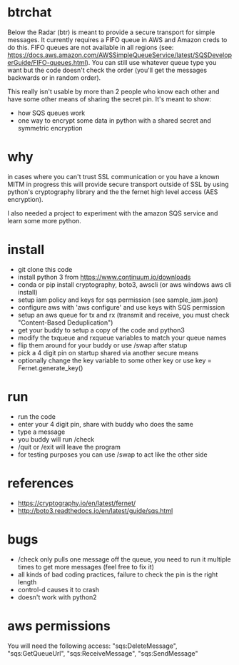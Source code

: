 # btrchat
Below the Radar (btr) is meant to provide a secure transport for simple messages.
It currently requires a FIFO queue in AWS and Amazon creds to do this.
FIFO queues are not available in all regions (see: https://docs.aws.amazon.com/AWSSimpleQueueService/latest/SQSDeveloperGuide/FIFO-queues.html).  You can still use whatever queue type you want
but the code doesn't check the order (you'll get the messages backwards or in random order).

This really isn't usable by more than 2 people who know each other and have some other means of
sharing the secret pin.  It's meant to show:
* how SQS queues work
* one way to encrypt some data in python with a shared secret and symmetric encryption

# why
in cases where you can't trust SSL communication or you have a known MITM in progress
this will provide secure transport outside of SSL by using python's cryptography library and the 
the fernet high level access (AES encryption).

I also needed a project to experiment with the amazon SQS service and learn some more python.

# install
* git clone this code
* install python 3 from https://www.continuum.io/downloads
* conda or pip install cryptography, boto3, awscli (or aws windows aws cli install)
* setup iam policy and keys for sqs permission (see sample_iam.json)
* configure aws with 'aws configure' and use keys with SQS permission
* setup an aws queue for tx and rx (transmit and receive, you must check "Content-Based Deduplication")
* get your buddy to setup a copy of the code and python3
* modify the txqueue and rxqueue variables to match your queue names
* flip them around for your buddy or use /swap after statup
* pick a 4 digit pin on startup shared via another secure means
* optionally change the key variable to some other key or use key = Fernet.generate_key() 

# run
* run the code
* enter your 4 digit pin, share with buddy who does the same
* type a message
* you buddy will run /check
* /quit or /exit will leave the program
* for testing purposes you can use /swap to act like the other side

# references
* https://cryptography.io/en/latest/fernet/
* http://boto3.readthedocs.io/en/latest/guide/sqs.html

# bugs
* /check only pulls one message off the queue, you need to run it multiple times to get more messages (feel free to fix it)
* all kinds of bad coding practices, failure to check the pin is the right length
* control-d causes it to crash
* doesn't work with python2

# aws permissions
You will need the following access:
    "sqs:DeleteMessage",
    "sqs:GetQueueUrl",
    "sqs:ReceiveMessage",
    "sqs:SendMessage"

